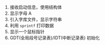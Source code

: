 1. 接收启动信息，使用结构体
2. 显示字母 A
3. 引入字库文件，显示字符串
4. 利用 `sprintf` 打印数据
5. 显示一个鼠标指针
6. GDT(全局段号记录表)/IDT(中断记录表) 初始化
